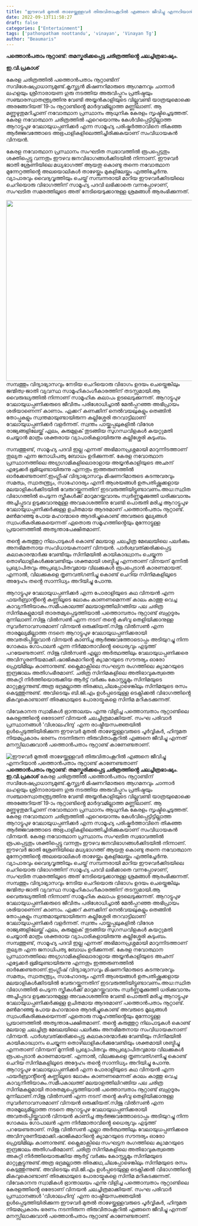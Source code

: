 ```yaml
---
title: "ഈഴവർ മുതൽ താഴേയ്ക്കുള്ളവർ തിരുവിതാംകൂറിൽ എങ്ങനെ ജീവിച്ചു എന്നറിയാൻ പത്തൊൻപതാം നൂറ്റാണ്ട് കാണേണ്ടതാണ്"
date: 2022-09-13T11:58:27
draft: false
categories: ["Entertainment"]
tags: ['pathonpatham noottandu', 'vinayan', 'Vinayan Tg']
author: "Beaumaris"
---
```


<strong>പത്തൊൻപതാം നൂറ്റാണ്ട്: തമസ്കരിക്കപ്പെട്ട ചരിത്രത്തിൻ്റെ ചലച്ചിത്രഭാഷ്യം.</strong>

<strong>ഇ.വി.പ്രകാശ്</strong>

കേരള ചരിത്രത്തിൽ പത്തൊൻപതാം നൂറ്റാണ്ടിന് സവിശേഷപ്രാധാന്യമുണ്ട്.കൃസ്ത്യൻ മിഷണറിമാരുടെ ആഗമനവും ചാന്നാർ ലഹളയും ശ്രീനാരായണ ഗുരു നടത്തിയ അരുവിപ്പുറം പ്രതിഷ്ഠയും സഞ്ചാരസ്വാതന്ത്ര്യത്തിനു വേണ്ടി അയ്യൻകാളിയുടെ വില്ലുവണ്ടി യാത്രയുമൊക്കെ അരങ്ങേറിയത് 19-ാം നൂറ്റാണ്ടിൻ്റെ മാർദ്ദവമില്ലാത്ത മണ്ണിലാണ്. ആ മണ്ണുഴുതുമറിച്ചാണ് നവോത്ഥാന പ്രസ്ഥാനം ആധുനിക കേരളം സൃഷ്ടിച്ചെടുത്തത്. കേരള നവോത്ഥാന ചരിത്രത്തിൽ ഏറെയൊന്നും കേൾവിപ്പെട്ടിട്ടില്ലാത്ത ആറാട്ടുപുഴ വേലായുധപ്പണിക്കർ എന്ന സാമൂഹ്യ പരിഷ്കർത്താവിനെ തികഞ്ഞ ആർജ്ജവത്തോടെ അഭ്രപാളികളിലെത്തിച്ചിരിക്കുകയാണ് സംവിധായകൻ വിനയൻ.

കേരള നവോത്ഥാന പ്രസ്ഥാനം സംഘടിത സ്വഭാവത്തിൽ രൂപപ്പെട്ടതും ശക്തിപ്പെട്ടു വന്നതും ഈഴവ ജനവിഭാഗങ്ങൾക്കിടയിൽ നിന്നാണ്. ഈഴവർ ജാതി ശ്രേണിയിലെ മധ്യഭാഗത്ത് ആയതു കൊണ്ടു തന്നെ നവോത്ഥാന മുന്നേറ്റത്തിൻ്റെ അലയൊലികൾ താഴേയ്ക്കും മുകളിലേയ്ക്കും എത്തിച്ചേർന്നു.
വ്യാപാരവും വൈദ്യവൃത്തിയും ചെയ്ത് സമ്പന്നരായി മാറിയ ഈഴവർക്കിടയിലെ ചെറിയൊരു വിഭാഗത്തിന് സാമൂഹ്യ പദവി ലഭിക്കാതെ വന്നപ്പോഴാണ്, സംഘടിത സമരത്തിലൂടെ അത് നേടിയെടുക്കാനുള്ള ശ്രമങ്ങൾ ആരംഭിക്കുന്നത്.

<img class="wp-image-350553 aligncenter" src="https://cdn.boolokam.com/articles/2022/09/rwr-1-1.jpg" alt="" width="815" height="489" />സമ്പത്തും വിദ്യാഭ്യാസവും നേടിയ ചെറിയൊരു വിഭാഗം ഉദയം ചെയ്തെങ്കിലും ജന്മിത്വ-ജാതി വ്യവസ്ഥ സാമൂഹികാംഗീകാരത്തിന് തടസ്സമായി.ആ വൈരുദ്ധ്യത്തിൽ നിന്നാണ് സാമൂഹിക കലാപം ഉടലെടുക്കുന്നത്. ആറാട്ടുപുഴ വേലായുധപ്പണിക്കരുടെ ജീവിതം പരിശോധിച്ചാൽ മേൽപ്പറഞ്ഞ അഭിപ്രായം ശരിയാണെന്ന് കാണാം. ഏക്കറ് കണക്കിന് നെൽവയലുകളും തെങ്ങിൻ തോപ്പുകളും സ്വന്തമായുണ്ടായിരുന്ന കല്ലിശ്ശേരി തറവാട്ടിലാണ് വേലായുധപ്പണിക്കർ വളർന്നത്. സ്വന്തം പായ്ക്കപ്പലുകളിൽ വിദേശ രാജ്യങ്ങളിലേയ്ക്ക് ഏലം, കുരുമുളക് തുടങ്ങിയ സുഗന്ധവിളകൾ കയറ്റുമതി ചെയ്യാൻ മാത്രം ശക്തരായ വ്യാപാരികളായിരുന്നു കല്ലിശ്ശേരി കുടുംബം.

സമ്പത്തുണ്ട്, സാമൂഹ്യ പദവി ഇല്ല എന്നത് അഭിമാനപ്രശ്നമായി മാറുന്നിടത്താണ് തുല്യത എന്ന ജനാധിപത്യ ബോധം ഉദിക്കുന്നത്. കേരള നവോത്ഥാന പ്രസ്ഥാനത്തിലെ അഗ്രഗാമികളിലൊരാളായ അയ്യൻകാളിയുടെ അഛന് എട്ടേക്കർ ഭൂമിയുണ്ടായിരുന്നു എന്നതും ഇത്തരുണത്തിൽ ഓർക്കേണ്ടതാണ്.ഇംഗ്ലീഷ് വിദ്യാഭ്യാസവും മിഷണറിമാരുടെ കടന്നുവരവും സമത്വം, സ്വാതന്ത്ര്യം, സാഹോദര്യം എന്നീ ആശയങ്ങൾ ഉത്പതിഷ്ണുക്കളായ മലയാളികൾക്കിടയിൽ വേരുറയ്ക്കുന്നതിന് ഇടവരുത്തിയിട്ടുണ്ടാവണം.അധ:സ്ഥിത വിഭാഗത്തിൽ പെടുന്ന സ്ത്രീകൾക്ക് മാറുമറയ്ക്കുവാനും സ്വർണ്ണമൂക്കുത്തി ധരിക്കുവാനും അച്ചിപ്പുടവ ഉടുക്കുവാനുമുള്ള അവകാശത്തിനു വേണ്ടി പൊരുതി മരിച്ച ആറാട്ടുപുഴ വേലായുധപ്പണിക്കർക്കുള്ള ഉചിതമായ ആദരമാണ് പത്തൊൻപതാം നൂറ്റാണ്ട്. മൺമറഞ്ഞു പോയ മഹാന്മാരെ ആദരിച്ചുകൊണ്ട് അവരുടെ മൂല്യങ്ങൾ സ്വാംശീകരിക്കുകയെന്നത് ഏതൊരു സമൂഹത്തിൻ്റെയും മുന്നോട്ടുള്ള പ്രയാണത്തിൽ അത്യന്താപേക്ഷിതമാണ്.

തൻ്റെ കരുത്തുറ്റ നിലപാടുകൾ കൊണ്ട് മലയാള ചലച്ചിത്ര മേഖലയിലെ പലർക്കും അനഭിമതനായ സംവിധായകനാണ് വിനയൻ. പാർശ്വവത്ക്കരിക്കപ്പെട്ട കലാകാരന്മാർക്കു വേണ്ടിയും സിനിമയിൽ കായികാദ്ധ്വാനം ചെയ്യുന്ന തൊഴിലാളികൾക്കുവേണ്ടിയും ശക്തമായി ശബ്ദിച്ചു എന്നതാണ് വിനയന് മുന്നിൽ പ്രഖ്യാപിതവും അപ്രഖ്യാപിതവുമായ വിലക്കുകൾ രൂപപ്പെടാൻ കാരണമായത്. എന്നാൽ, വിലക്കുകളെ തൃണവത്ഗണിച്ചു കൊണ്ട് ചെറിയ സിനിമകളിലൂടെ അദ്ദേഹം തൻ്റെ സാന്നിധ്യം അറിയിച്ചു പോന്നു.

ആറാട്ടുപുഴ വേലായുധപ്പണിക്കർ എന്ന പോരാളിയുടെ കഥ വിനയൻ എന്ന ഫയർബ്രാൻ്റിൻ്റെ കണ്ണിലൂടെ ലോകം കാണണമെന്നത് കാലം കാത്തു വെച്ച കാവ്യനീതിയാകും.സമീപകാലത്ത് മലയാളത്തിലിറങ്ങിയ പല ചരിത്ര സിനിമകളുമായി താരതമ്യപ്പെടുത്തിയാൽ പത്തൊമ്പതാം നൂറ്റാണ്ട് ബഹുദൂരം മുന്നിലാണ്.സിജു വിൽസൺ എന്ന നടന് തൻ്റെ കഴിവു തെളിയിക്കാനുള്ള സുവർണാവസരമാണ് വിനയൻ ഒരുക്കിയത്.സിജു വിൽസൺ എന്ന താരമൂല്യമില്ലാത്ത നടനെ ആറാട്ടുപുഴ വേലായുധപ്പണിക്കരായി അവതരിപ്പിയ്ക്കുവാൻ വിനയൻ കാണിച്ച ആർജ്ജവത്തോടൊപ്പം അടിയുറച്ചു നിന്ന ഗോകുലം ഗോപാലൻ എന്ന നിർമ്മാതാവിൻ്റെ ധൈര്യവും എടുത്ത് പറയേണ്ടതാണ്. സിജു വിൽസൺ എല്ലാ അർത്ഥത്തിലും വേലായുധപ്പണിക്കരെ അവിസ്മരണീയമാക്കി.ഷാജികുമാറിൻ്റെ ക്യാമറയുടെ സൗന്ദര്യം ഓരോ ഫ്രെയിമിലും കാണാനുണ്ട്. ക്ലൈമാക്സിലെ സംഘട്ടന രംഗത്തിലെ ക്യാമറയുടെ ഇന്ദ്രജാലം അതിഗംഭീരമാണ്. ചരിത്ര സിനിമകളിലെ അതിഭാവുകത്വത്തെ അകറ്റി നിർത്തിയൊരുക്കിയ ആർട്ട് വർക്കും കോസ്റ്റ്യൂമും സിനിമയുടെ മാറ്റുകൂട്ടുന്നുണ്ട്.അത്ര ഭദ്രമല്ലാത്ത തിരക്കഥ,ചിലപ്പോഴെങ്കിലും സിനിമയുടെ രസം കെടുത്തുന്നുണ്ട്. അവിടെയും ബി.ജി.എം ഉൾപ്പടെയുള്ള ടെക്നിക്കൽ വിഭാഗത്തിൻ്റെ മികവുകൊണ്ടാണ് തിരക്കഥയുടെ പോരായ്മകളെ സിനിമ മറികടക്കുന്നത്.

വിവേകാനന്ദ സ്വാമികൾ ഭ്രാന്താലയം എന്നു വിളിച്ച പത്തൊമ്പതാം നൂറ്റാണ്ടിലെ കേരളത്തിൻ്റെ ഒരേടാണ് വിനയൻ ചലച്ചിത്രമാക്കിയത്. സംഘ പരിവാർ പ്രസ്ഥാനങ്ങൾ 'വിശാലഹിന്ദു' എന്ന രാഷ്ട്രീയസംജ്ഞയിൽ ഉൾപ്പെടുത്തിയിരിക്കുന്ന ഈഴവർ മുതൽ താഴേയ്ക്കുള്ളവരുടെ പൂർവ്വികർ, ഹിന്ദുമത നിയമപ്രകാരം ഭരണം നടന്നിരുന്ന തിരുവിതാംകൂറിൽ എങ്ങനെ ജീവിച്ചു എന്നത് മനസ്സിലാക്കുവാൻ പത്തൊൻപതാം നൂറ്റാണ്ട് കാണേണ്ടതാണ്.


![ഈഴവർ മുതൽ താഴേയ്ക്കുള്ളവർ തിരുവിതാംകൂറിൽ എങ്ങനെ ജീവിച്ചു എന്നറിയാൻ പത്തൊൻപതാം നൂറ്റാണ്ട് കാണേണ്ടതാണ്](https://cdn.boolokam.com/articles/2022/09/rwr-1-1.jpg)**പത്തൊൻപതാം നൂറ്റാണ്ട്: തമസ്കരിക്കപ്പെട്ട ചരിത്രത്തിൻ്റെ ചലച്ചിത്രഭാഷ്യം.** **ഇ.വി.പ്രകാശ്** കേരള ചരിത്രത്തിൽ പത്തൊൻപതാം നൂറ്റാണ്ടിന് സവിശേഷപ്രാധാന്യമുണ്ട്.കൃസ്ത്യൻ മിഷണറിമാരുടെ ആഗമനവും ചാന്നാർ ലഹളയും ശ്രീനാരായണ ഗുരു നടത്തിയ അരുവിപ്പുറം പ്രതിഷ്ഠയും സഞ്ചാരസ്വാതന്ത്ര്യത്തിനു വേണ്ടി അയ്യൻകാളിയുടെ വില്ലുവണ്ടി യാത്രയുമൊക്കെ അരങ്ങേറിയത് 19-ാം നൂറ്റാണ്ടിൻ്റെ മാർദ്ദവമില്ലാത്ത മണ്ണിലാണ്. ആ മണ്ണുഴുതുമറിച്ചാണ് നവോത്ഥാന പ്രസ്ഥാനം ആധുനിക കേരളം സൃഷ്ടിച്ചെടുത്തത്. കേരള നവോത്ഥാന ചരിത്രത്തിൽ ഏറെയൊന്നും കേൾവിപ്പെട്ടിട്ടില്ലാത്ത ആറാട്ടുപുഴ വേലായുധപ്പണിക്കർ എന്ന സാമൂഹ്യ പരിഷ്കർത്താവിനെ തികഞ്ഞ ആർജ്ജവത്തോടെ അഭ്രപാളികളിലെത്തിച്ചിരിക്കുകയാണ് സംവിധായകൻ വിനയൻ. കേരള നവോത്ഥാന പ്രസ്ഥാനം സംഘടിത സ്വഭാവത്തിൽ രൂപപ്പെട്ടതും ശക്തിപ്പെട്ടു വന്നതും ഈഴവ ജനവിഭാഗങ്ങൾക്കിടയിൽ നിന്നാണ്. ഈഴവർ ജാതി ശ്രേണിയിലെ മധ്യഭാഗത്ത് ആയതു കൊണ്ടു തന്നെ നവോത്ഥാന മുന്നേറ്റത്തിൻ്റെ അലയൊലികൾ താഴേയ്ക്കും മുകളിലേയ്ക്കും എത്തിച്ചേർന്നു. വ്യാപാരവും വൈദ്യവൃത്തിയും ചെയ്ത് സമ്പന്നരായി മാറിയ ഈഴവർക്കിടയിലെ ചെറിയൊരു വിഭാഗത്തിന് സാമൂഹ്യ പദവി ലഭിക്കാതെ വന്നപ്പോഴാണ്, സംഘടിത സമരത്തിലൂടെ അത് നേടിയെടുക്കാനുള്ള ശ്രമങ്ങൾ ആരംഭിക്കുന്നത്. സമ്പത്തും വിദ്യാഭ്യാസവും നേടിയ ചെറിയൊരു വിഭാഗം ഉദയം ചെയ്തെങ്കിലും ജന്മിത്വ-ജാതി വ്യവസ്ഥ സാമൂഹികാംഗീകാരത്തിന് തടസ്സമായി.ആ വൈരുദ്ധ്യത്തിൽ നിന്നാണ് സാമൂഹിക കലാപം ഉടലെടുക്കുന്നത്. ആറാട്ടുപുഴ വേലായുധപ്പണിക്കരുടെ ജീവിതം പരിശോധിച്ചാൽ മേൽപ്പറഞ്ഞ അഭിപ്രായം ശരിയാണെന്ന് കാണാം. ഏക്കറ് കണക്കിന് നെൽവയലുകളും തെങ്ങിൻ തോപ്പുകളും സ്വന്തമായുണ്ടായിരുന്ന കല്ലിശ്ശേരി തറവാട്ടിലാണ് വേലായുധപ്പണിക്കർ വളർന്നത്. സ്വന്തം പായ്ക്കപ്പലുകളിൽ വിദേശ രാജ്യങ്ങളിലേയ്ക്ക് ഏലം, കുരുമുളക് തുടങ്ങിയ സുഗന്ധവിളകൾ കയറ്റുമതി ചെയ്യാൻ മാത്രം ശക്തരായ വ്യാപാരികളായിരുന്നു കല്ലിശ്ശേരി കുടുംബം. സമ്പത്തുണ്ട്, സാമൂഹ്യ പദവി ഇല്ല എന്നത് അഭിമാനപ്രശ്നമായി മാറുന്നിടത്താണ് തുല്യത എന്ന ജനാധിപത്യ ബോധം ഉദിക്കുന്നത്. കേരള നവോത്ഥാന പ്രസ്ഥാനത്തിലെ അഗ്രഗാമികളിലൊരാളായ അയ്യൻകാളിയുടെ അഛന് എട്ടേക്കർ ഭൂമിയുണ്ടായിരുന്നു എന്നതും ഇത്തരുണത്തിൽ ഓർക്കേണ്ടതാണ്.ഇംഗ്ലീഷ് വിദ്യാഭ്യാസവും മിഷണറിമാരുടെ കടന്നുവരവും സമത്വം, സ്വാതന്ത്ര്യം, സാഹോദര്യം എന്നീ ആശയങ്ങൾ ഉത്പതിഷ്ണുക്കളായ മലയാളികൾക്കിടയിൽ വേരുറയ്ക്കുന്നതിന് ഇടവരുത്തിയിട്ടുണ്ടാവണം.അധ:സ്ഥിത വിഭാഗത്തിൽ പെടുന്ന സ്ത്രീകൾക്ക് മാറുമറയ്ക്കുവാനും സ്വർണ്ണമൂക്കുത്തി ധരിക്കുവാനും അച്ചിപ്പുടവ ഉടുക്കുവാനുമുള്ള അവകാശത്തിനു വേണ്ടി പൊരുതി മരിച്ച ആറാട്ടുപുഴ വേലായുധപ്പണിക്കർക്കുള്ള ഉചിതമായ ആദരമാണ് പത്തൊൻപതാം നൂറ്റാണ്ട്. മൺമറഞ്ഞു പോയ മഹാന്മാരെ ആദരിച്ചുകൊണ്ട് അവരുടെ മൂല്യങ്ങൾ സ്വാംശീകരിക്കുകയെന്നത് ഏതൊരു സമൂഹത്തിൻ്റെയും മുന്നോട്ടുള്ള പ്രയാണത്തിൽ അത്യന്താപേക്ഷിതമാണ്. തൻ്റെ കരുത്തുറ്റ നിലപാടുകൾ കൊണ്ട് മലയാള ചലച്ചിത്ര മേഖലയിലെ പലർക്കും അനഭിമതനായ സംവിധായകനാണ് വിനയൻ. പാർശ്വവത്ക്കരിക്കപ്പെട്ട കലാകാരന്മാർക്കു വേണ്ടിയും സിനിമയിൽ കായികാദ്ധ്വാനം ചെയ്യുന്ന തൊഴിലാളികൾക്കുവേണ്ടിയും ശക്തമായി ശബ്ദിച്ചു എന്നതാണ് വിനയന് മുന്നിൽ പ്രഖ്യാപിതവും അപ്രഖ്യാപിതവുമായ വിലക്കുകൾ രൂപപ്പെടാൻ കാരണമായത്. എന്നാൽ, വിലക്കുകളെ തൃണവത്ഗണിച്ചു കൊണ്ട് ചെറിയ സിനിമകളിലൂടെ അദ്ദേഹം തൻ്റെ സാന്നിധ്യം അറിയിച്ചു പോന്നു. ആറാട്ടുപുഴ വേലായുധപ്പണിക്കർ എന്ന പോരാളിയുടെ കഥ വിനയൻ എന്ന ഫയർബ്രാൻ്റിൻ്റെ കണ്ണിലൂടെ ലോകം കാണണമെന്നത് കാലം കാത്തു വെച്ച കാവ്യനീതിയാകും.സമീപകാലത്ത് മലയാളത്തിലിറങ്ങിയ പല ചരിത്ര സിനിമകളുമായി താരതമ്യപ്പെടുത്തിയാൽ പത്തൊമ്പതാം നൂറ്റാണ്ട് ബഹുദൂരം മുന്നിലാണ്.സിജു വിൽസൺ എന്ന നടന് തൻ്റെ കഴിവു തെളിയിക്കാനുള്ള സുവർണാവസരമാണ് വിനയൻ ഒരുക്കിയത്.സിജു വിൽസൺ എന്ന താരമൂല്യമില്ലാത്ത നടനെ ആറാട്ടുപുഴ വേലായുധപ്പണിക്കരായി അവതരിപ്പിയ്ക്കുവാൻ വിനയൻ കാണിച്ച ആർജ്ജവത്തോടൊപ്പം അടിയുറച്ചു നിന്ന ഗോകുലം ഗോപാലൻ എന്ന നിർമ്മാതാവിൻ്റെ ധൈര്യവും എടുത്ത് പറയേണ്ടതാണ്. സിജു വിൽസൺ എല്ലാ അർത്ഥത്തിലും വേലായുധപ്പണിക്കരെ അവിസ്മരണീയമാക്കി.ഷാജികുമാറിൻ്റെ ക്യാമറയുടെ സൗന്ദര്യം ഓരോ ഫ്രെയിമിലും കാണാനുണ്ട്. ക്ലൈമാക്സിലെ സംഘട്ടന രംഗത്തിലെ ക്യാമറയുടെ ഇന്ദ്രജാലം അതിഗംഭീരമാണ്. ചരിത്ര സിനിമകളിലെ അതിഭാവുകത്വത്തെ അകറ്റി നിർത്തിയൊരുക്കിയ ആർട്ട് വർക്കും കോസ്റ്റ്യൂമും സിനിമയുടെ മാറ്റുകൂട്ടുന്നുണ്ട്.അത്ര ഭദ്രമല്ലാത്ത തിരക്കഥ,ചിലപ്പോഴെങ്കിലും സിനിമയുടെ രസം കെടുത്തുന്നുണ്ട്. അവിടെയും ബി.ജി.എം ഉൾപ്പടെയുള്ള ടെക്നിക്കൽ വിഭാഗത്തിൻ്റെ മികവുകൊണ്ടാണ് തിരക്കഥയുടെ പോരായ്മകളെ സിനിമ മറികടക്കുന്നത്. വിവേകാനന്ദ സ്വാമികൾ ഭ്രാന്താലയം എന്നു വിളിച്ച പത്തൊമ്പതാം നൂറ്റാണ്ടിലെ കേരളത്തിൻ്റെ ഒരേടാണ് വിനയൻ ചലച്ചിത്രമാക്കിയത്. സംഘ പരിവാർ പ്രസ്ഥാനങ്ങൾ 'വിശാലഹിന്ദു' എന്ന രാഷ്ട്രീയസംജ്ഞയിൽ ഉൾപ്പെടുത്തിയിരിക്കുന്ന ഈഴവർ മുതൽ താഴേയ്ക്കുള്ളവരുടെ പൂർവ്വികർ, ഹിന്ദുമത നിയമപ്രകാരം ഭരണം നടന്നിരുന്ന തിരുവിതാംകൂറിൽ എങ്ങനെ ജീവിച്ചു എന്നത് മനസ്സിലാക്കുവാൻ പത്തൊൻപതാം നൂറ്റാണ്ട് കാണേണ്ടതാണ്.
